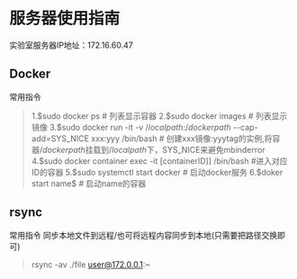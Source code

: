 # 服务器使用指南
实验室服务器IP地址：172.16.60.47

## Docker
常用指令
>1.\$sudo docker ps # 列表显示容器
2.\$sudo docker images # 列表显示镜像
3.\$sudo docker run -it -v $/localpath$:$/dockerpath$ --cap-add=SYS_NICE xxx:yyy /bin/bash # 创建xxx镜像:yyytag的实例,将容器$/dockerpath$挂载到$/localpath$下，SYS_NICE来避免mbinderror
4.\$sudo docker container exec -it \[containerID]]  /bin/bash #进入对应ID的容器
5.\$sudo systemctl start docker # 启动docker服务
6.\$doker start name$ # 启动name的容器


## rsync
常用指令
同步本地文件到远程/也可将远程内容同步到本地(只需要把路径交换即可)
>rsync -av ./file user@172.0.0.1:~



